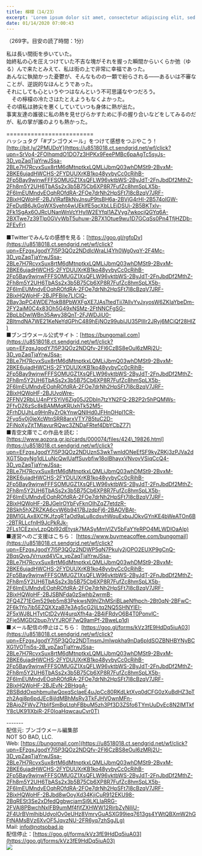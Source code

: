 ```yaml
---
title: 檸檬（14/23）
excerpt: 'Lorem ipsum dolor sit amet, consectetur adipiscing elit, sed do eiusmod tempor incididunt ut labore et dolore magna aliqua. Praesent elementum facilisis leo vel fringilla est ullamcorper eget. At imperdiet dui accumsan sit amet nulla facilisi morbi tempus.'
date: 01/14/2020 07:00:43
---
```


（269字。目安の読了時間：1分）  
  
私は長い間街を歩いていた。  
始終私の心を圧えつけていた不吉な塊がそれを握った瞬間からいくらか弛（ゆる）んで来たとみえて、私は街の上で非常に幸福であった。  
あんなに執拗かった憂鬱が、そんなものの一顆で紛らされる――あるいは不審なことが、逆説的なほんとうであった。  
それにしても心というやつはなんという不可思議なやつだろう。  
　その檸檬の冷たさはたとえようもなくよかった。  
その頃私は肺尖を悪くしていていつも身体に熱が出た。  
事実友達の誰彼に私の熱を見せびらかすために手の握り合いなどをしてみるのだが、私の掌が誰のよりも熱かった。  
  
\=========================  
ハッシュタグ「#ブンゴウメール」をつけて感想をつぶやこう！　  
[http://bit.ly/2PMUDoY](https://u8518018.ct.sendgrid.net/wf/click?upn=SrVo4-2FOlhqmdO1DO7z3HPKx9FeePMBc6paAgTc5syJs-3D_ypZaqTjaYrwJSsa-2BLe7H7RcvxSux8rtM6dMtnptkxLQMLiJbmQ03whDMSt9-2BvxM-2BKE6ujadHWCHS-2FYDUUXrKB1ko48yvbyCc0cRihB-2Fp5Bay9wjnwFFFSOMUGZ1XsQFLW96vktbWS-2ByJdT-2FnJbdDf2MthZ-2Fh8m5Y2UH6TbASs2x3b5B75Cb6XP8R7FufZc8hmSpLX5b-2F6ImEUMndvEOqhROfdRA-2FOe7drNh2HpSFt7l8cBzqV7JRF-2BixHQWoHF-2BJVlRafBkNvJnsuP9tsBH6a-2BVjG4rHI-2B574oIGW-2FeDutB6JkGqWXSyeht4wUEkIfE5qcXbLLEjDSUi-2B5BKTxlv-2Fk1SgAx6OJRcUNanWnVcYHylW2EYfqI1AZVyg7wkocjQGYq6A-2BXTwe7z39Tlp0GVyWbT5uhuw-2B7X1Otue9wu1D7GCqSs0Pn4TfjHZDb-2FEvFr)  
  
■Twitterでみんなの感想を見る：[https://goo.gl/rgfoDv](https://u8518018.ct.sendgrid.net/wf/click?upn=EFzgxJgodY7l5P3QOz2NDdlcWraLI4Yh0Wg0vqY-2F4Mc-3D_ypZaqTjaYrwJSsa-2BLe7H7RcvxSux8rtM6dMtnptkxLQMLiJbmQ03whDMSt9-2BvxM-2BKE6ujadHWCHS-2FYDUUXrKB1ko48yvbyCc0cRihB-2Fp5Bay9wjnwFFFSOMUGZ1XsQFLW96vktbWS-2ByJdT-2FnJbdDf2MthZ-2Fh8m5Y2UH6TbASs2x3b5B75Cb6XP8R7FufZc8hmSpLX5b-2F6ImEUMndvEOqhROfdRA-2FOe7drNh2HpSFt7l8cBzqV7JRF-2BixHQWoHF-2BJPFBiIe7LIClQ-2Bay3pPC4WDE7fokB8PbWXFgXE7JAsTtedTii7AllvYvJxyosW6ZKIaYbeDm-2FY2aiM0C4x83Oh5G49xNSMz-2FtNNCFgSG-2BpLbDwlWBn35Awy38QnT-2FJWDJiU0-2BltmdNA7WE21KeNeYdGPhC489hEjNOz99ublJU35PIIIr2JRyj6MCiQf28HIZ)  
■ブンゴウメール公式サイト：[https://bungomail.com](https://u8518018.ct.sendgrid.net/wf/click?upn=EFzgxJgodY7l5P3QOz2NDQfv-2Fl6CzBS8eOul6zMRj2U-3D_ypZaqTjaYrwJSsa-2BLe7H7RcvxSux8rtM6dMtnptkxLQMLiJbmQ03whDMSt9-2BvxM-2BKE6ujadHWCHS-2FYDUUXrKB1ko48yvbyCc0cRihB-2Fp5Bay9wjnwFFFSOMUGZ1XsQFLW96vktbWS-2ByJdT-2FnJbdDf2MthZ-2Fh8m5Y2UH6TbASs2x3b5B75Cb6XP8R7FufZc8hmSpLX5b-2F6ImEUMndvEOqhROfdRA-2FOe7drNh2HpSFt7l8cBzqV7JRF-2BixHQWoHF-2BJUvoWre-2FFNV2RbLU4nPYSYiV6Zig05J2DbIn7tzYN2FQ-2B2P2r5hPQMWs-2FfvDZ6zSc8kBAMMqKRUxhTk52M5-2FrhDUJhLq9HnRyZrOkYnwQNIHd0JFHnOHpI1CR-2Fyq5v0j0jeXcWtnSRR8arxVTY7B5tuC2D-2FiNoXyZjtTMjavurRQwc3ZNDaFRtef4DbYCbZ77)  
■青空文庫でこの作品を読む：[https://www.aozora.gr.jp/cards/000074/files/424\_19826.html](https://u8518018.ct.sendgrid.net/wf/click?upn=EFzgxJgodY7l5P3QOz2NDUznS3wkTwnIdONeEfSF9kyZRKj3zPJVa2dXGT5bqyNg1dLLuNcQwIUaffSuvbfiw18oIBhayxVNvovVSiqCcQ4-3D_ypZaqTjaYrwJSsa-2BLe7H7RcvxSux8rtM6dMtnptkxLQMLiJbmQ03whDMSt9-2BvxM-2BKE6ujadHWCHS-2FYDUUXrKB1ko48yvbyCc0cRihB-2Fp5Bay9wjnwFFFSOMUGZ1XsQFLW96vktbWS-2ByJdT-2FnJbdDf2MthZ-2Fh8m5Y2UH6TbASs2x3b5B75Cb6XP8R7FufZc8hmSpLX5b-2F6ImEUMndvEOqhROfdRA-2FOe7drNh2HpSFt7l8cBzqV7JRF-2BixHQWoHF-2BJGeIrOYbFyFknOIhZqZ7etdzR-2BSkh5hXZRZKA6cvW6b9417BJzdpFj6-2BAOVBAt-2BM1GLAx8XCfKJfzgRTaOd9aLu8cdsvhWquExbuJOkvGYnKE4bWeATOn6B-2BTRLLcfnlH9JcPkRJk-2FLs1CEzxivLzpQbl92dEtysk7MASyMmVIZV5bFaYYeRPO4MLWDlOaAIp)  
■運営へのご支援はこちら： [https://www.buymeacoffee.com/bungomail](https://u8518018.ct.sendgrid.net/wf/click?upn=EFzgxJgodY7l5P3QOz2NDWP5qN7Pkuly2jOPO2EUXP9gCnQ-2BqsQvqJVrruxd4VCx_ypZaqTjaYrwJSsa-2BLe7H7RcvxSux8rtM6dMtnptkxLQMLiJbmQ03whDMSt9-2BvxM-2BKE6ujadHWCHS-2FYDUUXrKB1ko48yvbyCc0cRihB-2Fp5Bay9wjnwFFFSOMUGZ1XsQFLW96vktbWS-2ByJdT-2FnJbdDf2MthZ-2Fh8m5Y2UH6TbASs2x3b5B75Cb6XP8R7FufZc8hmSpLX5b-2F6ImEUMndvEOqhROfdRA-2FOe7drNh2HpSFt7l8cBzqV7JRF-2BixHQWoHF-2BJSBNFda0zSwhb2wrmB-2FQ4Z71EGm529eb5m83PekwsN9hIZhMSriBLaeNfhpch-2Bt0qN-2BFwC-2F6k1Yo7ib5EZQXXzaB7e3Ag5cG2ljLtq2NQ5SHNYIEI-2F5xWJ8LHTytCtD2vW4urqXfh4a-2B4iFRdvO6B4T0PonvlC-2Fje5MGDI2bup7rVYJROF7wQ9amPf-2BweLp1d)  
■メール配信の停止はこちら： [https://goo.gl/forms/kVz3fE9HdDq5iuA03](https://u8518018.ct.sendgrid.net/wf/click?upn=EFzgxJgodY7l5P3QOz2NDTmsmJmIwpkha9nDa6pIdSOZBNHBYNyBCXG1VOTni5s-2B_ypZaqTjaYrwJSsa-2BLe7H7RcvxSux8rtM6dMtnptkxLQMLiJbmQ03whDMSt9-2BvxM-2BKE6ujadHWCHS-2FYDUUXrKB1ko48yvbyCc0cRihB-2Fp5Bay9wjnwFFFSOMUGZ1XsQFLW96vktbWS-2ByJdT-2FnJbdDf2MthZ-2Fh8m5Y2UH6TbASs2x3b5B75Cb6XP8R7FufZc8hmSpLX5b-2F6ImEUMndvEOqhROfdRA-2FOe7drNh2HpSFt7l8cBzqV7JRF-2BixHQWoHF-2BJEvN-2BHqgA-2BSBddOxphbmuilwQoxqSclaeE4uJpCc80RKdLktXvq0dCFG0zXuBdHZ3pTzh2Agj8p6pdJEc8ijldMBhMsRy3TkFJHVOwnMFn-2BAjoZFWvZ7tblifSmBgLtqhFBbuM5zh3Pf3D3ZSfo6TYmUuDvEc8N2lMTkfY8cUK91lXbiR-2F0IoaHqwcauCvr0T)  
  
\-------  
配信元: ブンゴウメール編集部  
NOT SO BAD, LLC.  
Web: [https://bungomail.com](https://u8518018.ct.sendgrid.net/wf/click?upn=EFzgxJgodY7l5P3QOz2NDQfv-2Fl6CzBS8eOul6zMRj2U-3D_ypZaqTjaYrwJSsa-2BLe7H7RcvxSux8rtM6dMtnptkxLQMLiJbmQ03whDMSt9-2BvxM-2BKE6ujadHWCHS-2FYDUUXrKB1ko48yvbyCc0cRihB-2Fp5Bay9wjnwFFFSOMUGZ1XsQFLW96vktbWS-2ByJdT-2FnJbdDf2MthZ-2Fh8m5Y2UH6TbASs2x3b5B75Cb6XP8R7FufZc8hmSpLX5b-2F6ImEUMndvEOqhROfdRA-2FOe7drNh2HpSFt7l8cBzqV7JRF-2BixHQWoHF-2BJbd8wOoyXd34KjiCuR912EKU98-2BqRESt3Se2xDfedQgbwcjamSj9LKLIaRRG-2FVAl8PBwchNxlFB9umMf4fjfZXHWW12RirbZyNiIiU-2F4UrBVmlhibUdyolOv0eUHz8VmryGuASXG99ieq7613gs4YWtQBXmW2hGFtNAMsBVz6XvOF5JqvzNU-2FR6yq7zhSgJLg)  
Mail: info@notsobad.jp  
配信停止：[https://goo.gl/forms/kVz3fE9HdDq5iuA03](https://goo.gl/forms/kVz3fE9HdDq5iuA03)  
![](https://u8518018.ct.sendgrid.net/wf/open?upn=ypZaqTjaYrwJSsa-2BLe7H7RcvxSux8rtM6dMtnptkxLQMLiJbmQ03whDMSt9-2BvxM-2BKE6ujadHWCHS-2FYDUUXrKB1ko48yvbyCc0cRihB-2Fp5Bay9wjnwFFFSOMUGZ1XsQFLW96vktbWS-2ByJdT-2FnJbdDf2MthZ-2Fh8m5Y2UH6TbASs2x3b5B75Cb6XP8R7FufZc8hmSpLX5b-2F6ImEUMndvEOqhROfdRA-2FOe7drNh2HpSFt7l8cBzqV7JRF-2BixHQWoHF-2BJvvGceBeASVz1Xfkuc07omJkUklR6r2rl3VQA2r0T-2FWJyA6xje-2FTBk5TgjNsyIhmZpSPfRKbddVJjBQeFmE9onGyLjNPCeowfAiPkc3bZXFCWAG0W4MEVK9D-2Bf0T1C0UfEfkRex7iJKfqKhfiUpbQgtyZpTXDKOnhtKjoFhr-2Fa9-2BCQ8tmYSxTNwClsLuCaVdo-2Fw02YEgeH4tEYvJTcz-2FOQQ-3D-3D)